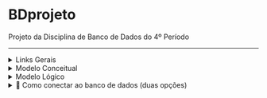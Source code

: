 # BDprojeto
Projeto da Disciplina de Banco de Dados do 4º Período

---

<details>

<summary>Links Gerais</summary>

  - Relatório: https://docs.google.com/document/d/10fnU7U5O56TH1g30A9MZzKfAZ_S37P5FUuB6zCR-rLA/edit?tab=t.0
  
</details>

<details>

<summary>Modelo Conceitual</summary>

  ![image](https://github.com/user-attachments/assets/80ed9b1a-24a0-4b4a-9b58-19ba422366e8)

</details>

<details>

<summary>Modelo Lógico</summary>

  ![image](https://github.com/user-attachments/assets/a5f0c0eb-b674-471c-b488-f7be48826811)

</details>

<details>
<summary>💾 Como conectar ao banco de dados (duas opções)</summary>

Após vc criar um banco de dados(No dbeaver por exemplo), com o Scrpit que fornecemos na entrega e criar as tabelas:

Este projeto utiliza acesso direto ao banco via JDBC com `ConnectionFactory`, sem ORM.  
A senha do banco deve ser definida como **variável de ambiente `DB_PASSWORD`** para manter segurança e portabilidade.

---

### ✅ Opção 1 – Rodando com Spring Boot Dashboard (VS Code)

Se você está usando a extensão **Spring Boot Dashboard** (sem Maven instalado):

#### 🪟 No Windows:

1. **Abra o PowerShell** como adminstrador e execute:

   ```powershell
   [System.Environment]::SetEnvironmentVariable("DB_PASSWORD", "suaSenhaAqui", "User")

2.Feche e reabra o VS Code.

3.No Spring Boot Dashboard(Extensão do VSCODE), clique em ▶️ Run na aplicação.


### ✅ Opção 2 – Rodando com Maven no terminal
Se você prefere rodar o projeto manualmente via terminal (e tem Maven instalado):

📁 Passo 1 – Acesse a pasta raiz do projeto:

```poweshell
cd pedroguerra
```
### 💻 Passo 2 – Defina a variável DB_PASSWORD com sua senha:
▶️ No Windows (CMD):
```cmd
set DB_PASSWORD=suaSenhaAqui
mvn spring-boot:run
```
```powershell
$env:DB_PASSWORD = "suaSenhaAqui"
mvn spring-boot:run
```
```MacOS/Linux
export DB_PASSWORD="suaSenhaAqui"
mvn spring-boot:run
```
</details>
